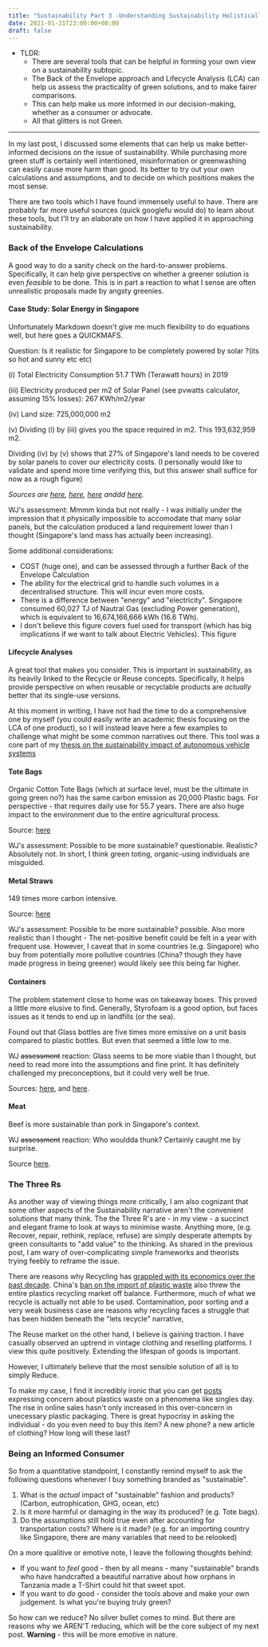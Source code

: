 ```yaml
---
title: "Sustainability Part 3 -Understanding Sustainability Holistically"
date: 2021-01-31T23:00:00+08:00
draft: false
---
```


- TLDR: 
  - There are several tools that can be helpful in forming your own view on a sustainability subtopic.
  - The Back of the Envelope approach and Lifecycle Analysis (LCA) can help us assess the practicality of green solutions, and to make fairer comparisons.
  - This can help make us more informed in our decision-making, whether as a consumer or advocate.
  - All that glitters is not Green.

---

In my last post, I discussed some elements that can help us make better-informed decisions on the issue of sustainability. While purchasing more green stuff is certainly well intentioned, misinformation or greenwashing can easily cause more harm than good. Its better to try out your own calculations and assumptions, and to decide on which positions makes the most sense. 

There are two tools which I have found immensely useful to have. There are probably far more useful sources (quick googlefu would do) to learn about these tools, but I'll try an elaborate on how I have applied it in approaching sustainability. 

### Back of the Envelope Calculations 

A good way to do a sanity check on the hard-to-answer problems. Specifically, it can help give perspective on whether a greener solution is even *feasible* to be done. This is in part a reaction to what I sense are often unrealistic proposals made by angsty greenies.

#### Case Study: Solar Energy in Singapore

Unfortunately Markdown doesn't give me much flexibility to do equations well, but here goes a QUICKMAFS.

Question: Is it realistic for Singapore to be completely powered by solar ?(its so hot and sunny etc etc)

(i) Total Electricity Consumption 51.7 TWh (Terawatt hours) in 2019

(iii) Electricity produced per m2 of Solar Panel (see pvwatts calculator, assuming 15% losses): 267 KWh/m2/year 

(iv) Land size: 725,000,000 m2

(v) Dividing (i) by (iii) gives you the space required in m2. This 193,632,959 m2.

Dividing  (iv) by (v) shows that 27% of Singapore's land needs to be covered by solar panels to cover our electricity costs. (I personally would like to validate and spend more time verifying this, but this answer shall suffice for now as a rough figure)

*Sources are [here](https://www.solar-repository.sg/solar-basics	), [here](https://data.gov.sg/dataset/total-land-area-of-singapore), [here](https://www.ema.gov.sg/singapore-energy-statistics/Ch03/) anddd [here](www.PVwatts.nrel.gov).*

WJ's assessment: Mmmm kinda but not really - I was initially under the impression that it physically impossible to accomodate  that many solar panels, but the calculation produced a land requirement lower than I thought (Singapore's land mass has actually been increasing).

Some additional considerations: 

-  COST (huge one), and can be assessed through a further Back of the Envelope Calculation
- The ability for the electrical grid to handle such volumes in a decentralised structure. This will incur even more costs.
- There is a difference between "energy" and "electricity". Singapore consumed 60,027 TJ of Nautral Gas  (excluding Power generation), which is equivalent to 16,674,166,666 kWh (16.6 TWh). 
- I don't believe this figure covers fuel used for transport (which has big implications if we want to talk about Electric Vehicles). This figure 

#### Lifecycle Analyses

A great tool that makes you consider. This is important in sustainability, as its heavily linked to the Recycle or Reuse concepts. Specifically, it helps provide perspective on when reusable or recyclable products are *actually* better that its single-use versions.

At this moment in writing, I have not had the time to do a comprehensive one by myself (you could easily write an academic thesis focusing on the LCA of one product), so I will instead leave here a few examples to challenge what might be some common narratives out there. This tool was a core part of my [thesis on the sustainability impact of autonomous vehicle systems](https://www-esdmphil.eng.cam.ac.uk/about-the-programme/dissertations/students/wai-jun-mak)

#### Tote Bags

Organic Cotton Tote Bags (which at surface level, must be the ultimate in going green no?) has the same carbon emission as 20,000 Plastic bags. For perspective - that requires daily use for 55.7 years. There are also huge impact to the environment due to the entire agricultural process. 

Source: [here](https://www2.mst.dk/Udgiv/publications/2018/02/978-87-93614-73-4.pdf)

WJ's assessment: Possible to be more sustainable? questionable. Realistic? Absolutely not. In short, I think green toting, organic-using individuals are misguided. 

#### Metal Straws

149 times more carbon intensive.

Source: [here](https://www.appropedia.org/HSU_straw_analysis)

WJ's assessment: Possible to be more sustainable? possible. Also more realistic than I thought - The net-positive benefit could be felt in a year with frequent use. However, I caveat that in some countries (e.g. Singapore) who buy from potentially more pollutive countries (China? though they have made progress in being greener) would likely see this being far higher.

#### Containers

The problem statement close to home was on takeaway boxes. This proved a little more elusive to find. Generally, Styrofoam is a good option, but faces issues as it tends to end up in landfills (or the sea).

Found out that Glass bottles are five times more emissive on a unit basis compared to plastic bottles. But even that seemed a little low to me.

WJ ~~assessment~~ reaction: Glass seems to be more viable than I thought, but need to read more into the assumptions and fine print. It has definitely challenged my preconceptions, but it could very well be true.

Sources: [here](https://www.researchgate.net/publication/329166723_Environmental_impacts_of_takeaway_food_containers), and [here](https://www.sciencedirect.com/science/article/pii/S0959652618336230?via%3Dihub). 

#### Meat

Beef is more sustainable than pork in Singapore's context. 

WJ ~~assessment~~ reaction: Who wouldda thunk? Certainly caught me by surprise.

Source [here](https://www.ecosperity.sg/content/dam/ecosperity/en/reports/Environmental-Impact-of-Key-Food-Items-in-Singapore_Oct2019.pdf).

### The Three Rs

As another way of viewing things more critically, I am also cognizant that some other aspects of the Sustainability narrative aren't the convenient solutions that many think. The the Three R's are - in my view - a succinct and elegant frame to look at ways to minimise waste. Anything more, (e.g. Recover, repair, rethink, replace, refuse) are simply desperate attempts by green consultants to "add value" to the thinking. As shared in the previous post, I am wary of over-complicating simple frameworks and theorists trying feebly to reframe the issue.

There are reasons why Recycling has [grappled with its economics over the past decade](https://www.theatlantic.com/science/archive/2021/01/recycling-wont-solve-climate-change/617851/). China's [ban on the import of plastic waste](https://www.nationalgeographic.com/magazine/2019/06/china-plastic-waste-ban-impacting-countries-worldwide) also threw the entire plastics recycling market off balance. Furthermore, much of what we recycle is actually not able to be used. Contamination, poor sorting and a very weak business case are reasons why recycling faces a struggle that has been hidden beneath the "lets recycle" narrative, 

The Reuse market on the other hand, I believe is gaining traction. I have casually observed an uptrend in vintage clothing and reselling platforms. I view this quite positively. Extending the lifespan of goods is important. 

However, I ultimately believe that the most sensible solution of all is to simply Reduce. 

To make my case, I find it incredibly ironic that you can get [posts](https://www.channelnewsasia.com/news/commentary/11-11-sale-plastic-waste-sustainability-13498306) expressing concern about plastics waste on a phenomena like singles day. The rise in online sales hasn't only increased in this over-concern in unecessary plastic packaging. There is great hypocrisy in asking the individual - do you even need to buy this item? A new phone? a new article of clothing? How long will these last?

### Being an Informed Consumer

So from a quantitative standpoint, I constantly remind myself to ask the following questions whenever I buy something branded as "sustainable". 

1. What is the *actual* impact of "sustainable" fashion and products? (Carbon, eutrophication, GHG, ocean, etc)
2.  Is it more harmful or damaging in the way its produced? (e.g. Tote bags). 
3. Do the assumptions still hold true even after accounting for transportation costs? Where is it made? (e.g. for an importing country like Singapore, there are many variables that need to be relooked)

On a more qualitive or emotive note, I leave the following thoughts behind: 

- If you want to *feel* good - then by all means - many "sustainable" brands who have handcrafted a beautiful narrative about how orphans in Tanzania made a T-Shirt could hit that sweet spot. 
- If you want to *do* good - consider the tools above and make your own judgement. Is what you're buying truly green?

So how can we reduce? No silver bullet comes to mind. But there are reasons why we AREN'T reducing, which will be the core subject of my next post. **Warning** - this will be more emotive in nature.

